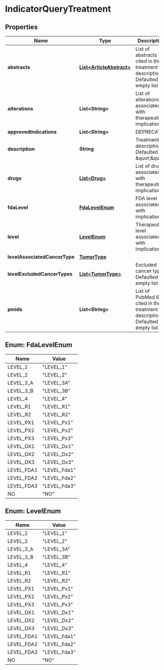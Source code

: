 

# IndicatorQueryTreatment


## Properties

| Name | Type | Description | Notes |
|------------ | ------------- | ------------- | -------------|
|**abstracts** | [**List&lt;ArticleAbstract&gt;**](ArticleAbstract.md) | List of abstracts cited in the treatment description. Defaulted to empty list |  [optional] |
|**alterations** | **List&lt;String&gt;** | List of alterations associated with therapeutic implication |  [optional] |
|**approvedIndications** | **List&lt;String&gt;** | DEPRECATED |  [optional] |
|**description** | **String** | Treatment description. Defaulted to \&quot;\&quot; |  [optional] |
|**drugs** | [**List&lt;Drug&gt;**](Drug.md) | List of drugs associated with therapeutic implication |  [optional] |
|**fdaLevel** | [**FdaLevelEnum**](#FdaLevelEnum) | FDA level associated with implication |  [optional] |
|**level** | [**LevelEnum**](#LevelEnum) | Therapeutic level associated with implication |  [optional] |
|**levelAssociatedCancerType** | [**TumorType**](TumorType.md) |  |  [optional] |
|**levelExcludedCancerTypes** | [**List&lt;TumorType&gt;**](TumorType.md) | Excluded cancer types. Defaulted to empty list |  [optional] |
|**pmids** | **List&lt;String&gt;** | List of PubMed IDs cited in the treatment description. Defaulted to empty list |  [optional] |



## Enum: FdaLevelEnum

| Name | Value |
|---- | -----|
| LEVEL_1 | &quot;LEVEL_1&quot; |
| LEVEL_2 | &quot;LEVEL_2&quot; |
| LEVEL_3_A | &quot;LEVEL_3A&quot; |
| LEVEL_3_B | &quot;LEVEL_3B&quot; |
| LEVEL_4 | &quot;LEVEL_4&quot; |
| LEVEL_R1 | &quot;LEVEL_R1&quot; |
| LEVEL_R2 | &quot;LEVEL_R2&quot; |
| LEVEL_PX1 | &quot;LEVEL_Px1&quot; |
| LEVEL_PX2 | &quot;LEVEL_Px2&quot; |
| LEVEL_PX3 | &quot;LEVEL_Px3&quot; |
| LEVEL_DX1 | &quot;LEVEL_Dx1&quot; |
| LEVEL_DX2 | &quot;LEVEL_Dx2&quot; |
| LEVEL_DX3 | &quot;LEVEL_Dx3&quot; |
| LEVEL_FDA1 | &quot;LEVEL_Fda1&quot; |
| LEVEL_FDA2 | &quot;LEVEL_Fda2&quot; |
| LEVEL_FDA3 | &quot;LEVEL_Fda3&quot; |
| NO | &quot;NO&quot; |



## Enum: LevelEnum

| Name | Value |
|---- | -----|
| LEVEL_1 | &quot;LEVEL_1&quot; |
| LEVEL_2 | &quot;LEVEL_2&quot; |
| LEVEL_3_A | &quot;LEVEL_3A&quot; |
| LEVEL_3_B | &quot;LEVEL_3B&quot; |
| LEVEL_4 | &quot;LEVEL_4&quot; |
| LEVEL_R1 | &quot;LEVEL_R1&quot; |
| LEVEL_R2 | &quot;LEVEL_R2&quot; |
| LEVEL_PX1 | &quot;LEVEL_Px1&quot; |
| LEVEL_PX2 | &quot;LEVEL_Px2&quot; |
| LEVEL_PX3 | &quot;LEVEL_Px3&quot; |
| LEVEL_DX1 | &quot;LEVEL_Dx1&quot; |
| LEVEL_DX2 | &quot;LEVEL_Dx2&quot; |
| LEVEL_DX3 | &quot;LEVEL_Dx3&quot; |
| LEVEL_FDA1 | &quot;LEVEL_Fda1&quot; |
| LEVEL_FDA2 | &quot;LEVEL_Fda2&quot; |
| LEVEL_FDA3 | &quot;LEVEL_Fda3&quot; |
| NO | &quot;NO&quot; |



